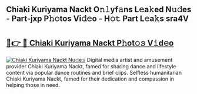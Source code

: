 ## Chiaki Kuriyama Nackt O𝚗𝚕yf𝚊ns L𝚎a𝚔ed N𝚞𝚍es - Part-jxp P𝚑𝚘tos Vi𝚍𝚎o - H𝚘𝚝 Part L𝚎a𝚔s sra4V

# <h2><a href="http://kfejxnb.oniu.top/?m=Chiaki+Kuriyama+Nackt">🔗👉 🔴 Chiaki Kuriyama Nackt P𝚑ot𝚘𝚜 V𝚒d𝚎o</a></h2>

[![Chiaki Kuriyama Nackt Nu𝚍e𝚜](https://i.imgur.com/0qMVB7G.gif)](http://kfejxnb.oniu.top/?m=Chiaki+Kuriyama+Nackt)
Digital media artist and amusement provider Chiaki Kuriyama Nackt, famed for sharing dance and lifestyle content via popular dance routines and brief clips. Selfless humanitarian Chiaki Kuriyama Nackt, famed for their dedication and compassion in helping those in need.  

